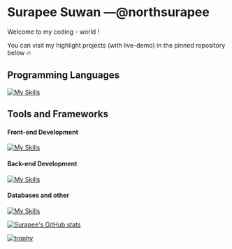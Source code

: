 # Surapee Suwan —@northsurapee
Welcome to my coding - world !

You can visit my highlight projects (with live-demo) in the pinned repository below 🔥

## Programming Languages
[![My Skills](https://skillicons.dev/icons?i=cpp,scala,java,py,r,html,css,js,ts,dart)](https://skillicons.dev)

## Tools and Frameworks

#### Front-end Development
[![My Skills](https://skillicons.dev/icons?i=flutter,figma,react,vite,tailwind,webpack,pug,redux,nextjs,prisma,swift)](https://skillicons.dev)

#### Back-end Development
[![My Skills](https://skillicons.dev/icons?i=nodejs,express,postman,flask,jest,rabbitmq,spring)](https://skillicons.dev)

#### Databases and other
[![My Skills](https://skillicons.dev/icons?i=postgres,mysql,sqlite,mongodb,firebase,docker,gcp,gitlab,grafana)](https://skillicons.dev)

[![Surapee's GitHub stats](https://github-readme-stats.vercel.app/api?username=northsurapee&show_icons=true&theme=dracula)](https://github.com/anuraghazra/github-readme-stats)

[![trophy](https://github-profile-trophy.vercel.app/?username=northsurapee&theme=chalk&margin-w=5&margin-h=5&column=-1&rank=SECRET,SSS,SS,S,AAA,AA,A,B,C)](https://github.com/ryo-ma/github-profile-trophy)
